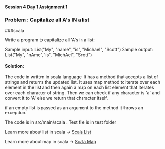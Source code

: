 #### Session 4 Day 1 Assignment 1
### Problem : Capitalize all A's IN a list
###scala

Write a program to capitalize all 'A's in a list:

Sample input: List("My", "name", "is", "Michael", "Scott")
Sample output: List("My", "nAme", 'is", "MichAel", "Scott")

#### Solution: 
The code in written in scala language. It has a method that accepts a list of strings and returns the updated list.
It uses map method to iterate over each element in the list and then again a map on each list element that iterates over each character of string.
Then we can check if any character is 'a' and convert it to 'A'
else we return that character itself.

if an empty list is passed as an argument to the method it throws an exception.

The code is in src/main/scala .
Test file is in test folder 

Learn more about list in scala ->
[Scala List](https://blog.knoldus.com/working-with-lists-in-scala/)

Learn more about map in scala ->
[Scala Map](https://blog.knoldus.com/map-in-scala/)
